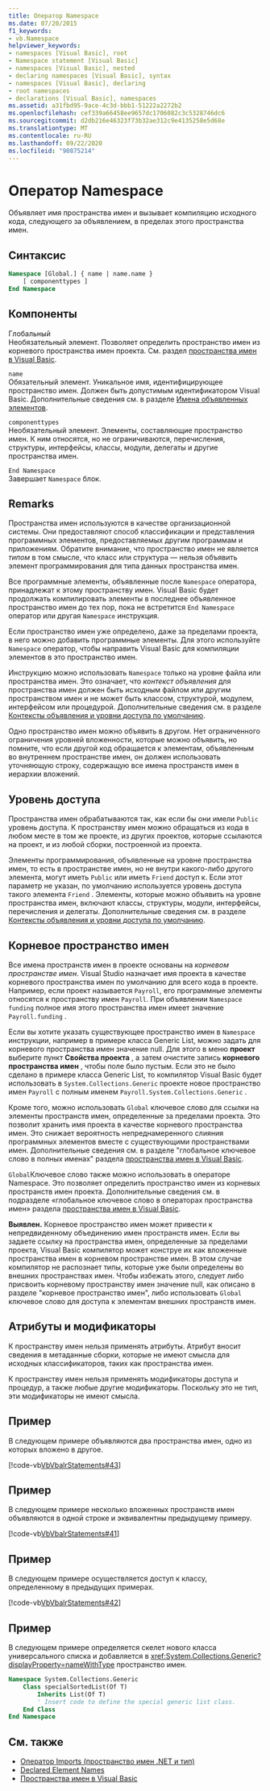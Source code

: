 ```yaml
---
title: Оператор Namespace
ms.date: 07/20/2015
f1_keywords:
- vb.Namespace
helpviewer_keywords:
- namespaces [Visual Basic], root
- Namespace statement [Visual Basic]
- namespaces [Visual Basic], nested
- declaring namespaces [Visual Basic], syntax
- namespaces [Visual Basic], declaring
- root namespaces
- declarations [Visual Basic], namespaces
ms.assetid: a31fbd95-9ace-4c3d-bbb1-51222a2272b2
ms.openlocfilehash: cef339a66458ee9657dc1706082c3c5328746dc6
ms.sourcegitcommit: d2db216e46323f73b32ae312c9e4135258e5d68e
ms.translationtype: MT
ms.contentlocale: ru-RU
ms.lasthandoff: 09/22/2020
ms.locfileid: "90875214"
---
```

# <a name="namespace-statement"></a>Оператор Namespace

Объявляет имя пространства имен и вызывает компиляцию исходного кода, следующего за объявлением, в пределах этого пространства имен.  
  
## <a name="syntax"></a>Синтаксис  
  
```vb  
Namespace [Global.] { name | name.name }  
    [ componenttypes ]  
End Namespace  
```  
  
## <a name="parts"></a>Компоненты  

 Глобальный  
 Необязательный элемент. Позволяет определить пространство имен из корневого пространства имен проекта. См. раздел [пространства имен в Visual Basic](../../programming-guide/program-structure/namespaces.md).  
  
 `name`  
 Обязательный элемент. Уникальное имя, идентифицирующее пространство имен. Должен быть допустимым идентификатором Visual Basic. Дополнительные сведения см. в разделе [Имена объявленных элементов](../../programming-guide/language-features/declared-elements/declared-element-names.md).  
  
 `componenttypes`  
 Необязательный элемент. Элементы, составляющие пространство имен. К ним относятся, но не ограничиваются, перечисления, структуры, интерфейсы, классы, модули, делегаты и другие пространства имен.  
  
 `End Namespace`  
 Завершает `Namespace` блок.  
  
## <a name="remarks"></a>Remarks  

 Пространства имен используются в качестве организационной системы. Они предоставляют способ классификации и представления программных элементов, предоставляемых другим программам и приложениям. Обратите внимание, что пространство имен не является *типом* в том смысле, что класс или структура — нельзя объявить элемент программирования для типа данных пространства имен.  
  
 Все программные элементы, объявленные после `Namespace` оператора, принадлежат к этому пространству имен. Visual Basic будет продолжать компилировать элементы в последнее объявленное пространство имен до тех пор, пока не встретится `End Namespace` оператор или другая `Namespace` инструкция.  
  
 Если пространство имен уже определено, даже за пределами проекта, в него можно добавить программные элементы. Для этого используйте `Namespace` оператор, чтобы направить Visual Basic для компиляции элементов в это пространство имен.  
  
 Инструкцию можно использовать `Namespace` только на уровне файла или пространства имен. Это означает, что *контекст объявления* для пространства имен должен быть исходным файлом или другим пространством имен и не может быть классом, структурой, модулем, интерфейсом или процедурой. Дополнительные сведения см. в разделе [Контексты объявления и уровни доступа по умолчанию](declaration-contexts-and-default-access-levels.md).  
  
 Одно пространство имен можно объявить в другом. Нет ограниченного ограничения уровней вложенности, которые можно объявить, но помните, что если другой код обращается к элементам, объявленным во внутреннем пространстве имен, он должен использовать уточняющую строку, содержащую все имена пространств имен в иерархии вложений.  
  
## <a name="access-level"></a>Уровень доступа  

 Пространства имен обрабатываются так, как если бы они имели `Public` уровень доступа. К пространству имен можно обращаться из кода в любом месте в том же проекте, из других проектов, которые ссылаются на проект, и из любой сборки, построенной из проекта.  
  
 Элементы программирования, объявленные на уровне пространства имен, то есть в пространстве имен, но не внутри какого-либо другого элемента, могут иметь `Public` или иметь `Friend` доступ к. Если этот параметр не указан, по умолчанию используется уровень доступа такого элемента `Friend` . Элементы, которые можно объявить на уровне пространства имен, включают классы, структуры, модули, интерфейсы, перечисления и делегаты. Дополнительные сведения см. в разделе [Контексты объявления и уровни доступа по умолчанию](declaration-contexts-and-default-access-levels.md).  
  
## <a name="root-namespace"></a>Корневое пространство имен  

 Все имена пространств имен в проекте основаны на *корневом пространстве имен*. Visual Studio назначает имя проекта в качестве корневого пространства имен по умолчанию для всего кода в проекте. Например, если проект называется `Payroll`, его программные элементы относятся к пространству имен `Payroll`. При объявлении `Namespace funding` полное имя этого пространства имен имеет значение `Payroll.funding` .  
  
 Если вы хотите указать существующее пространство имен в `Namespace` инструкции, например в примере класса Generic List, можно задать для корневого пространства имен значение null. Для этого в меню **проект** выберите пункт **Свойства проекта** , а затем очистите запись **корневого пространства имен** , чтобы поле было пустым. Если это не было сделано в примере класса Generic List, то компилятор Visual Basic будет использовать в `System.Collections.Generic` проекте новое пространство имен `Payroll` с полным именем `Payroll.System.Collections.Generic` .  
  
 Кроме того, можно использовать `Global` ключевое слово для ссылки на элементы пространств имен, определенные за пределами проекта. Это позволит хранить имя проекта в качестве корневого пространства имен. Это снижает вероятность непреднамеренного слияния программных элементов вместе с существующими пространствами имен. Дополнительные сведения см. в разделе "глобальное ключевое слово в полных именах" раздела [пространства имен в Visual Basic](../../programming-guide/program-structure/namespaces.md).  
  
 `Global`Ключевое слово также можно использовать в операторе Namespace. Это позволяет определить пространство имен из корневых пространств имен проекта. Дополнительные сведения см. в подразделе «глобальное ключевое слово в операторах пространства имен» раздела [пространства имен в Visual Basic](../../programming-guide/program-structure/namespaces.md).  
  
 **Выявлен.** Корневое пространство имен может привести к непредвиденному объединению имен пространств имен. Если вы задаете ссылку на пространства имен, определенные за пределами проекта, Visual Basic компилятор может конструе их как вложенные пространства имен в корневом пространстве имен. В этом случае компилятор не распознает типы, которые уже были определены во внешних пространствах имен. Чтобы избежать этого, следует либо присвоить корневому пространству имен значение null, как описано в разделе "корневое пространство имен", либо использовать `Global` ключевое слово для доступа к элементам внешних пространств имен.  
  
## <a name="attributes-and-modifiers"></a>Атрибуты и модификаторы  

 К пространству имен нельзя применять атрибуты. Атрибут вносит сведения в метаданные сборки, которые не имеют смысла для исходных классификаторов, таких как пространства имен.  
  
 К пространству имен нельзя применять модификаторы доступа и процедур, а также любые другие модификаторы. Поскольку это не тип, эти модификаторы не имеют смысла.  
  
## <a name="example"></a>Пример  

 В следующем примере объявляются два пространства имен, одно из которых вложено в другое.  
  
 [!code-vb[VbVbalrStatements#43](~/samples/snippets/visualbasic/VS_Snippets_VBCSharp/VbVbalrStatements/VB/Class1.vb#43)]  
  
## <a name="example"></a>Пример  

 В следующем примере несколько вложенных пространств имен объявляются в одной строке и эквивалентны предыдущему примеру.  
  
 [!code-vb[VbVbalrStatements#41](~/samples/snippets/visualbasic/VS_Snippets_VBCSharp/VbVbalrStatements/VB/Class1.vb#41)]  
  
## <a name="example"></a>Пример  

 В следующем примере осуществляется доступ к классу, определенному в предыдущих примерах.  
  
 [!code-vb[VbVbalrStatements#42](~/samples/snippets/visualbasic/VS_Snippets_VBCSharp/VbVbalrStatements/VB/Class1.vb#42)]  
  
## <a name="example"></a>Пример  

 В следующем примере определяется скелет нового класса универсального списка и добавляется в <xref:System.Collections.Generic?displayProperty=nameWithType> пространство имен.  
  
```vb  
Namespace System.Collections.Generic  
    Class specialSortedList(Of T)  
        Inherits List(Of T)  
        ' Insert code to define the special generic list class.  
    End Class  
End Namespace  
```  
  
## <a name="see-also"></a>См. также

- [Оператор Imports (пространство имен .NET и тип)](imports-statement-net-namespace-and-type.md)
- [Declared Element Names](../../programming-guide/language-features/declared-elements/declared-element-names.md)
- [Пространства имен в Visual Basic](../../programming-guide/program-structure/namespaces.md)
